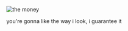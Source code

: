 ![the money](https://raw.githubusercontent.com/jamieboy1337/monkeys-world/master/github/monkeys-world.png)

you're gonna like the way i look, i guarantee it

